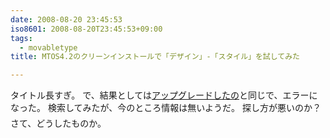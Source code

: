 ```yaml
---
date: 2008-08-20 23:45:53
iso8601: 2008-08-20T23:45:53+09:00
tags:
  - movabletype
title: MTOS4.2のクリーンインストールで「デザイン」-「スタイル」を試してみた

---
```


タイトル長すぎ。
で、結果としては<a href="https://www.nqou.net/2008/08/19/001917">アップグレードしたの</a>と同じで、エラーになった。
検索してみたが、今のところ情報は無いようだ&#133;。
探し方が悪いのか？
さて、どうしたものか。
